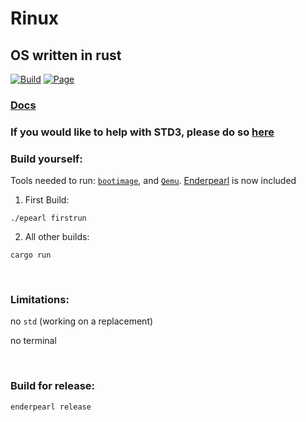 <!-- 
MIT License

Copyright (c) 2022 AtomicGamer9523

Permission is hereby granted, free of charge, to any person obtaining a copy
of this software and associated documentation files (the "Software"), to deal
in the Software without restriction, including without limitation the rights
to use, copy, modify, merge, publish, distribute, sublicense, and/or sell
copies of the Software, and to permit persons to whom the Software is
furnished to do so, subject to the following conditions:

The above copyright notice and this permission notice shall be included in all
copies or substantial portions of the Software.

THE SOFTWARE IS PROVIDED "AS IS", WITHOUT WARRANTY OF ANY KIND, EXPRESS OR
IMPLIED, INCLUDING BUT NOT LIMITED TO THE WARRANTIES OF MERCHANTABILITY,
FITNESS FOR A PARTICULAR PURPOSE AND NONINFRINGEMENT. IN NO EVENT SHALL THE
AUTHORS OR COPYRIGHT HOLDERS BE LIABLE FOR ANY CLAIM, DAMAGES OR OTHER
LIABILITY, WHETHER IN AN ACTION OF CONTRACT, TORT OR OTHERWISE, ARISING FROM,
OUT OF OR IN CONNECTION WITH THE SOFTWARE OR THE USE OR OTHER DEALINGS IN THE
SOFTWARE.
-->

# Rinux

## OS written in rust

[![Build](https://github.com/AtomicGamer9523/rinux/actions/workflows/code.yml/badge.svg)](https://github.com/AtomicGamer9523/rinux/actions/workflows/code.yml) [![Page](https://github.com/AtomicGamer9523/rinux/actions/workflows/pages.yml/badge.svg)](https://atomicgamer9523.github.io/rinux)

### [Docs](https://atomicgamer9523.github.io/rinux)

### If you would like to help with STD3, please do so [here](https://github.com/AtomicGamer9523/std3)

### Build yourself:

Tools needed to run: [`bootimage`](https://github.com/rust-osdev/bootimage), and [`Qemu`](https://qemu.org). [Enderpearl](https://github.com/AtomicGamer9523/Enderpearl) is now included

1. First Build:

```shell
./epearl firstrun
```

2. All other builds:

```shell
cargo run
```

<br>

### Limitations:

no `std` (working on a replacement)

no terminal

<br>

### Build for release:

```shell
enderpearl release
```
